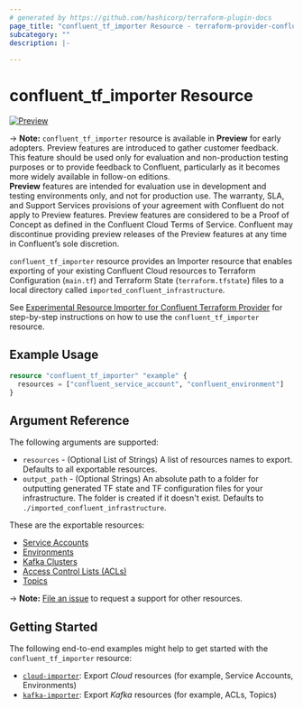 ```yaml
---
# generated by https://github.com/hashicorp/terraform-plugin-docs
page_title: "confluent_tf_importer Resource - terraform-provider-confluent"
subcategory: ""
description: |-
  
---
```


# confluent_tf_importer Resource

[![Preview](https://img.shields.io/badge/Lifecycle%20Stage-Preview-%2300afba)](https://docs.confluent.io/cloud/current/api.html#section/Versioning/API-Lifecycle-Policy)

-> **Note:** `confluent_tf_importer` resource is available in **Preview** for early adopters. Preview features are introduced to gather customer feedback. This feature should be used only for evaluation and non-production testing purposes or to provide feedback to Confluent, particularly as it becomes more widely available in follow-on editions.  
**Preview** features are intended for evaluation use in development and testing environments only, and not for production use. The warranty, SLA, and Support Services provisions of your agreement with Confluent do not apply to Preview features. Preview features are considered to be a Proof of Concept as defined in the Confluent Cloud Terms of Service. Confluent may discontinue providing preview releases of the Preview features at any time in Confluent’s sole discretion.

`confluent_tf_importer` resource provides an Importer resource that enables exporting of your existing Confluent Cloud resources to Terraform Configuration (`main.tf`) and Terraform State (`terraform.tfstate`) files to a local directory called `imported_confluent_infrastructure`.

See [Experimental Resource Importer for Confluent Terraform Provider](https://registry.terraform.io/providers/confluentinc/confluent/latest/docs/guides/experimental-resource-importer) for step-by-step instructions on how to use the `confluent_tf_importer` resource.

## Example Usage

```terraform
resource "confluent_tf_importer" "example" {
  resources = ["confluent_service_account", "confluent_environment"]
}
```

<!-- schema generated by tfplugindocs -->
## Argument Reference

The following arguments are supported:

- `resources` - (Optional List of Strings) A list of resources names to export. Defaults to all exportable resources.
- `output_path` - (Optional Strings) An absolute path to a folder for outputting generated TF state and TF configuration files for your infrastructure. The folder is created if it doesn't exist. Defaults to `./imported_confluent_infrastructure`.

These are the exportable resources:
   * [Service Accounts](https://registry.terraform.io/providers/confluentinc/confluent/latest/docs/resources/confluent_service_account)
   * [Environments](https://registry.terraform.io/providers/confluentinc/confluent/latest/docs/resources/confluent_environment)
   * [Kafka Clusters](https://registry.terraform.io/providers/confluentinc/confluent/latest/docs/resources/confluent_kafka_cluster)
   * [Access Control Lists (ACLs)](https://registry.terraform.io/providers/confluentinc/confluent/latest/docs/resources/confluent_kafka_acl)
   * [Topics](https://registry.terraform.io/providers/confluentinc/confluent/latest/docs/resources/confluent_kafka_topic)

-> **Note:** [File an issue](https://github.com/confluentinc/terraform-provider-confluent/issues) to request a support for other resources.

## Getting Started
The following end-to-end examples might help to get started with the `confluent_tf_importer` resource:
  * [`cloud-importer`](https://github.com/confluentinc/terraform-provider-confluent/tree/master/examples/configurations/cloud-importer): Export _Cloud_ resources (for example, Service Accounts, Environments)
  * [`kafka-importer`](https://github.com/confluentinc/terraform-provider-confluent/tree/master/examples/configurations/kafka-importer): Export _Kafka_ resources (for example, ACLs, Topics)
